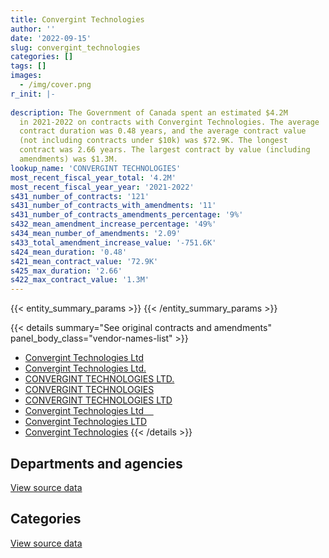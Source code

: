 ```yaml
---
title: Convergint Technologies
author: ''
date: '2022-09-15'
slug: convergint_technologies
categories: []
tags: []
images:
  - /img/cover.png
r_init: |-
  
description: The Government of Canada spent an estimated $4.2M
  in 2021-2022 on contracts with Convergint Technologies. The average
  contract duration was 0.48 years, and the average contract value
  (not including contracts under $10k) was $72.9K. The longest
  contract was 2.66 years. The largest contract by value (including
  amendments) was $1.3M.
lookup_name: 'CONVERGINT TECHNOLOGIES'
most_recent_fiscal_year_total: '4.2M'
most_recent_fiscal_year_year: '2021-2022'
s431_number_of_contracts: '121'
s431_number_of_contracts_with_amendments: '11'
s431_number_of_contracts_amendments_percentage: '9%'
s432_mean_amendment_increase_percentage: '49%'
s434_mean_number_of_amendments: '2.09'
s433_total_amendment_increase_value: '-751.6K'
s424_mean_duration: '0.48'
s421_mean_contract_value: '72.9K'
s425_max_duration: '2.66'
s422_max_contract_value: '1.3M'
---
```


<script src="/rmarkdown-libs/htmlwidgets/htmlwidgets.js"></script>
<link href="/rmarkdown-libs/datatables-css/datatables-crosstalk.css" rel="stylesheet" />
<script src="/rmarkdown-libs/datatables-binding/datatables.js"></script>
<script src="/rmarkdown-libs/jquery/jquery-3.6.0.min.js"></script>
<link href="/rmarkdown-libs/dt-core-bootstrap/css/dataTables.bootstrap.min.css" rel="stylesheet" />
<link href="/rmarkdown-libs/dt-core-bootstrap/css/dataTables.bootstrap.extra.css" rel="stylesheet" />
<script src="/rmarkdown-libs/dt-core-bootstrap/js/jquery.dataTables.min.js"></script>
<script src="/rmarkdown-libs/dt-core-bootstrap/js/dataTables.bootstrap.min.js"></script>
<link href="/rmarkdown-libs/crosstalk/css/crosstalk.min.css" rel="stylesheet" />
<script src="/rmarkdown-libs/crosstalk/js/crosstalk.min.js"></script>
<script src="/rmarkdown-libs/htmlwidgets/htmlwidgets.js"></script>
<link href="/rmarkdown-libs/datatables-css/datatables-crosstalk.css" rel="stylesheet" />
<script src="/rmarkdown-libs/datatables-binding/datatables.js"></script>
<script src="/rmarkdown-libs/jquery/jquery-3.6.0.min.js"></script>
<link href="/rmarkdown-libs/dt-core-bootstrap/css/dataTables.bootstrap.min.css" rel="stylesheet" />
<link href="/rmarkdown-libs/dt-core-bootstrap/css/dataTables.bootstrap.extra.css" rel="stylesheet" />
<script src="/rmarkdown-libs/dt-core-bootstrap/js/jquery.dataTables.min.js"></script>
<script src="/rmarkdown-libs/dt-core-bootstrap/js/dataTables.bootstrap.min.js"></script>
<link href="/rmarkdown-libs/crosstalk/css/crosstalk.min.css" rel="stylesheet" />
<script src="/rmarkdown-libs/crosstalk/js/crosstalk.min.js"></script>

{{< entity_summary_params >}}
{{< /entity_summary_params >}}

{{< details summary="See original contracts and amendments" panel_body_class="vendor-names-list" >}}
- [Convergint Technologies Ltd](https://search.open.canada.ca/en/ct/?sort=contract_value_f%20desc&page=1&search_text=%22Convergint%20Technologies%20Ltd%22)
- [Convergint Technologies Ltd.](https://search.open.canada.ca/en/ct/?sort=contract_value_f%20desc&page=1&search_text=%22Convergint%20Technologies%20Ltd.%22)
- [CONVERGINT TECHNOLOGIES LTD.](https://search.open.canada.ca/en/ct/?sort=contract_value_f%20desc&page=1&search_text=%22CONVERGINT%20TECHNOLOGIES%20LTD.%22)
- [CONVERGINT TECHNOLOGIES](https://search.open.canada.ca/en/ct/?sort=contract_value_f%20desc&page=1&search_text=%22CONVERGINT%20TECHNOLOGIES%22)
- [CONVERGINT TECHNOLOGIES LTD](https://search.open.canada.ca/en/ct/?sort=contract_value_f%20desc&page=1&search_text=%22CONVERGINT%20TECHNOLOGIES%20LTD%22)
- [Convergint Technologies Ltd    ](https://search.open.canada.ca/en/ct/?sort=contract_value_f%20desc&page=1&search_text=%22Convergint%20Technologies%20Ltd%c2%a0%c2%a0%c2%a0%c2%a0%22)
- [Convergint Technologies LTD](https://search.open.canada.ca/en/ct/?sort=contract_value_f%20desc&page=1&search_text=%22Convergint%20Technologies%20LTD%22)
- [Convergint Technologies](https://search.open.canada.ca/en/ct/?sort=contract_value_f%20desc&page=1&search_text=%22Convergint%20Technologies%22)
{{< /details >}}

## Departments and agencies

<div id="htmlwidget-1" style="width:100%;height:auto;" class="datatables html-widget"></div>
<script type="application/json" data-for="htmlwidget-1">{"x":{"style":"bootstrap","filter":"none","vertical":false,"data":[["<a href=\"/departments/aafc-aac/\">Agriculture and Agri-Food Canada<\/a>","<a href=\"/departments/cbsa-asfc/\">Canada Border Services Agency<\/a>","<a href=\"/departments/cic/\">Immigration, Refugees and Citizenship Canada<\/a>","<a href=\"/departments/cra-arc/\">Canada Revenue Agency<\/a>","<a href=\"/departments/csc-scc/\">Correctional Service of Canada<\/a>","<a href=\"/departments/dfatd-maecd/\">Global Affairs Canada<\/a>","<a href=\"/departments/dfo-mpo/\">Fisheries and Oceans Canada<\/a>","<a href=\"/departments/dnd-mdn/\">National Defence<\/a>","<a href=\"/departments/ec/\">Environment and Climate Change Canada<\/a>","<a href=\"/departments/hc-sc/\">Health Canada<\/a>","<a href=\"/departments/irb-cisr/\">Immigration and Refugee Board of Canada<\/a>","<a href=\"/departments/isc-sac/\">Indigenous Services Canada<\/a>","<a href=\"/departments/jus/\">Department of Justice Canada<\/a>","<a href=\"/departments/lac-bac/\">Library and Archives Canada<\/a>","<a href=\"/departments/nrc-cnrc/\">National Research Council Canada<\/a>","<a href=\"/departments/phac-aspc/\">Public Health Agency of Canada<\/a>","<a href=\"/departments/pwgsc-tpsgc/\">Public Services and Procurement Canada<\/a>","<a href=\"/departments/rcmp-grc/\">Royal Canadian Mounted Police<\/a>","<a href=\"/departments/tc/\">Transport Canada<\/a>","<a href=\"/departments/vac-acc/\">Veterans Affairs Canada<\/a>"],[8758.57,null,null,null,null,null,18144.72,null,null,18064.08,null,null,null,null,261421.65,17495.98,523425,null,null,null],[null,null,24649.72,69104.65,null,null,null,68940.03,null,null,null,null,10735,null,null,null,174556.86,370812.27,null,null],[null,32304.14,64265.34,106877.95,null,21169.76,null,553556.32,null,18788.93,25708.64,null,47768.56,null,17104.2,61210.91,390550.31,574189.01,null,null],[null,306099.09,null,106877.95,151658.67,null,53394.72,251080.28,49157.78,15687.65,56911.5,2667.88,20795.75,12118.24,75402.33,145798,1623497.1,1349081.85,21634.19,5181.37]],"container":"<table class=\"table table-striped table-hover row-border order-column display\">\n  <thead>\n    <tr>\n      <th>Department<\/th>\n      <th>2018-2019<\/th>\n      <th>2019-2020<\/th>\n      <th>2020-2021<\/th>\n      <th>2021-2022<\/th>\n    <\/tr>\n  <\/thead>\n<\/table>","options":{"order":[[4,"desc"]],"pageLength":10,"autoWidth":true,"columnDefs":[{"targets":1,"render":"function(data, type, row, meta) {\n    return type !== 'display' ? data : DTWidget.formatCurrency(data, \"$\", 2, 3, \",\", \".\", true, null);\n  }"},{"targets":2,"render":"function(data, type, row, meta) {\n    return type !== 'display' ? data : DTWidget.formatCurrency(data, \"$\", 2, 3, \",\", \".\", true, null);\n  }"},{"targets":3,"render":"function(data, type, row, meta) {\n    return type !== 'display' ? data : DTWidget.formatCurrency(data, \"$\", 2, 3, \",\", \".\", true, null);\n  }"},{"targets":4,"render":"function(data, type, row, meta) {\n    return type !== 'display' ? data : DTWidget.formatCurrency(data, \"$\", 2, 3, \",\", \".\", true, null);\n  }"},{"width":"16%","targets":[1,2,3,4]},{"className":"dt-right","targets":[1,2,3,4]}],"orderClasses":false}},"evals":["options.columnDefs.0.render","options.columnDefs.1.render","options.columnDefs.2.render","options.columnDefs.3.render"],"jsHooks":[]}</script>
<p class="text-right">
<a href="https://github.com/GoC-Spending/contracts-data/tree/main/data/out/vendors/convergint_technologies/summary_by_fiscal_year_by_department.csv" class="source-data-link btn btn-link">View source data</a>
</p>

## Categories

<div id="htmlwidget-2" style="width:100%;height:auto;" class="datatables html-widget"></div>
<script type="application/json" data-for="htmlwidget-2">{"x":{"style":"bootstrap","filter":"none","vertical":false,"data":[["<a href=\"/categories/other/\">(Other)<\/a>","<a href=\"/categories/facilities_and_construction/\">Facilities and construction<\/a>","<a href=\"/categories/office_management/\">Office management<\/a>","<a href=\"/categories/professional_services/\">Professional services<\/a>","<a href=\"/categories/information_technology/\">Information technology<\/a>","<a href=\"/categories/transportation_and_logistics/\">Transportation and logistics<\/a>","<a href=\"/categories/industrial_products_and_services/\">Industrial products and services<\/a>","<a href=\"/categories/security_and_protection/\">Security and protection<\/a>","<a href=\"/categories/human_capital/\">Human capital<\/a>"],[null,541489.08,null,null,null,null,305820.92,null,null],[null,243423.1,null,null,null,124022.05,271513.72,69104.65,10735],[null,513665.25,null,110306.01,376340.04,null,784132.86,129049.9,null],[202218.34,523891.18,2824.72,5181.37,2083459.22,12511.8,1295366.65,121591.07,null]],"container":"<table class=\"table table-striped table-hover row-border order-column display\">\n  <thead>\n    <tr>\n      <th>Category<\/th>\n      <th>2018-2019<\/th>\n      <th>2019-2020<\/th>\n      <th>2020-2021<\/th>\n      <th>2021-2022<\/th>\n    <\/tr>\n  <\/thead>\n<\/table>","options":{"order":[[4,"desc"]],"dom":"t","pageLength":30,"autoWidth":true,"columnDefs":[{"targets":1,"render":"function(data, type, row, meta) {\n    return type !== 'display' ? data : DTWidget.formatCurrency(data, \"$\", 2, 3, \",\", \".\", true, null);\n  }"},{"targets":2,"render":"function(data, type, row, meta) {\n    return type !== 'display' ? data : DTWidget.formatCurrency(data, \"$\", 2, 3, \",\", \".\", true, null);\n  }"},{"targets":3,"render":"function(data, type, row, meta) {\n    return type !== 'display' ? data : DTWidget.formatCurrency(data, \"$\", 2, 3, \",\", \".\", true, null);\n  }"},{"targets":4,"render":"function(data, type, row, meta) {\n    return type !== 'display' ? data : DTWidget.formatCurrency(data, \"$\", 2, 3, \",\", \".\", true, null);\n  }"},{"width":"16%","targets":[1,2,3,4]},{"className":"dt-right","targets":[1,2,3,4]}],"orderClasses":false,"lengthMenu":[10,25,30,50,100]}},"evals":["options.columnDefs.0.render","options.columnDefs.1.render","options.columnDefs.2.render","options.columnDefs.3.render"],"jsHooks":[]}</script>
<p class="text-right">
<a href="https://github.com/GoC-Spending/contracts-data/tree/main/data/out/vendors/convergint_technologies/summary_by_fiscal_year_by_category.csv" class="source-data-link btn btn-link">View source data</a>
</p>
